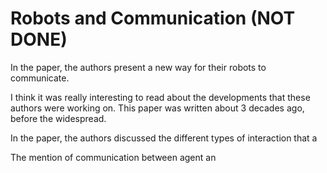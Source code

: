 # Robots and Communication (NOT DONE) 

In the paper, the authors present a new way for their robots to communicate. 

I think it was really interesting to read about the developments that these authors were working on. This paper was written about 3 decades ago, before the widespread. 

In the paper, the authors discussed the different types of interaction that a 

The mention of communication between agent an
